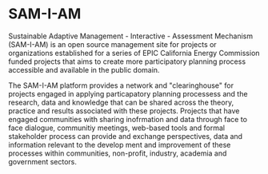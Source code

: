 # SAM-I-AM
Sustainable Adaptive Management - Interactive - Assessment Mechanism (SAM-I-AM) is an open source management site for projects or organizations established for a series of EPIC California Energy Commission funded projects that aims to create more participatory planning process accessible and available in the public domain.

The SAM-I-AM platform provides a network and "clearinghouse" for projects engaged in applying particapatory planning processess and the research, data and knowledge that can be shared across the theory, practice and results associated with these projects.
Projects that have engaged communities with sharing inofrmation and data through face to face dialogue, communitiy meetings, web-based tools and formal stakeholder process can provide and exchange perspectives, data and information relevant to the develop ment and improvement of these processes within communities, non-profit, industry, academia and government sectors.
